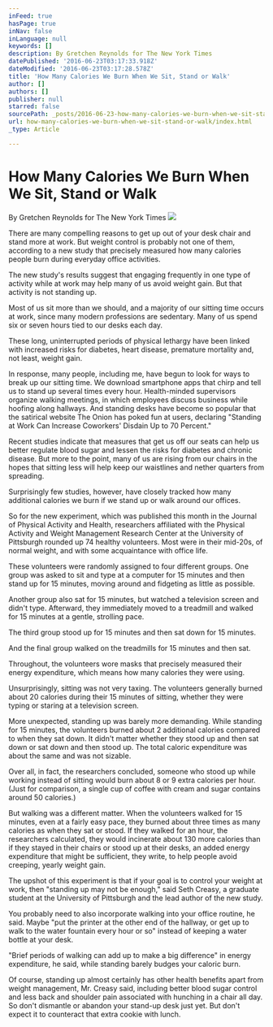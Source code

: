 ```yaml
---
inFeed: true
hasPage: true
inNav: false
inLanguage: null
keywords: []
description: By Gretchen Reynolds for The New York Times
datePublished: '2016-06-23T03:17:33.918Z'
dateModified: '2016-06-23T03:17:28.578Z'
title: 'How Many Calories We Burn When We Sit, Stand or Walk'
author: []
authors: []
publisher: null
starred: false
sourcePath: _posts/2016-06-23-how-many-calories-we-burn-when-we-sit-stand-or-walk.md
url: how-many-calories-we-burn-when-we-sit-stand-or-walk/index.html
_type: Article

---
```

# How Many Calories We Burn When We Sit, Stand or Walk

By Gretchen Reynolds for The New York Times
![](https://the-grid-user-content.s3-us-west-2.amazonaws.com/69e346aa-a744-459f-8b43-5f046aff8219.jpg)

There are many compelling reasons to get up out of your desk chair and stand more at work. But weight control is probably not one of them, according to a new study that precisely measured how many calories people burn during everyday office activities.

The new study's results suggest that engaging frequently in one type of activity while at work may help many of us avoid weight gain. But that activity is not standing up.

Most of us sit more than we should, and a majority of our sitting time occurs at work, since many modern professions are sedentary. Many of us spend six or seven hours tied to our desks each day.

These long, uninterrupted periods of physical lethargy have been linked with increased risks for diabetes, heart disease, premature mortality and, not least, weight gain.

In response, many people, including me, have begun to look for ways to break up our sitting time. We download smartphone apps that chirp and tell us to stand up several times every hour. Health-minded supervisors organize walking meetings, in which employees discuss business while hoofing along hallways. And standing desks have become so popular that the satirical website The Onion has poked fun at users, declaring "Standing at Work Can Increase Coworkers' Disdain Up to 70 Percent."

Recent studies indicate that measures that get us off our seats can help us better regulate blood sugar and lessen the risks for diabetes and chronic disease. But more to the point, many of us are rising from our chairs in the hopes that sitting less will help keep our waistlines and nether quarters from spreading.

Surprisingly few studies, however, have closely tracked how many additional calories we burn if we stand up or walk around our offices.

So for the new experiment, which was published this month in the Journal of Physical Activity and Health, researchers affiliated with the Physical Activity and Weight Management Research Center at the University of Pittsburgh rounded up 74 healthy volunteers. Most were in their mid-20s, of normal weight, and with some acquaintance with office life.

These volunteers were randomly assigned to four different groups. One group was asked to sit and type at a computer for 15 minutes and then stand up for 15 minutes, moving around and fidgeting as little as possible.

Another group also sat for 15 minutes, but watched a television screen and didn't type. Afterward, they immediately moved to a treadmill and walked for 15 minutes at a gentle, strolling pace.

The third group stood up for 15 minutes and then sat down for 15 minutes.

And the final group walked on the treadmills for 15 minutes and then sat.

Throughout, the volunteers wore masks that precisely measured their energy expenditure, which means how many calories they were using.

Unsurprisingly, sitting was not very taxing. The volunteers generally burned about 20 calories during their 15 minutes of sitting, whether they were typing or staring at a television screen.

More unexpected, standing up was barely more demanding. While standing for 15 minutes, the volunteers burned about 2 additional calories compared to when they sat down. It didn't matter whether they stood up and then sat down or sat down and then stood up. The total caloric expenditure was about the same and was not sizable.

Over all, in fact, the researchers concluded, someone who stood up while working instead of sitting would burn about 8 or 9 extra calories per hour. (Just for comparison, a single cup of coffee with cream and sugar contains around 50 calories.)

But walking was a different matter. When the volunteers walked for 15 minutes, even at a fairly easy pace, they burned about three times as many calories as when they sat or stood. If they walked for an hour, the researchers calculated, they would incinerate about 130 more calories than if they stayed in their chairs or stood up at their desks, an added energy expenditure that might be sufficient, they write, to help people avoid creeping, yearly weight gain.

The upshot of this experiment is that if your goal is to control your weight at work, then "standing up may not be enough," said Seth Creasy, a graduate student at the University of Pittsburgh and the lead author of the new study.

You probably need to also incorporate walking into your office routine, he said. Maybe "put the printer at the other end of the hallway, or get up to walk to the water fountain every hour or so" instead of keeping a water bottle at your desk.

"Brief periods of walking can add up to make a big difference" in energy expenditure, he said, while standing barely budges your caloric burn.

Of course, standing up almost certainly has other health benefits apart from weight management, Mr. Creasy said, including better blood sugar control and less back and shoulder pain associated with hunching in a chair all day. So don't dismantle or abandon your stand-up desk just yet. But don't expect it to counteract that extra cookie with lunch.

[][0]


[0]: http://well.blogs.nytimes.com/author/gretchen-reynolds/ "More Posts by Gretchen Reynolds"